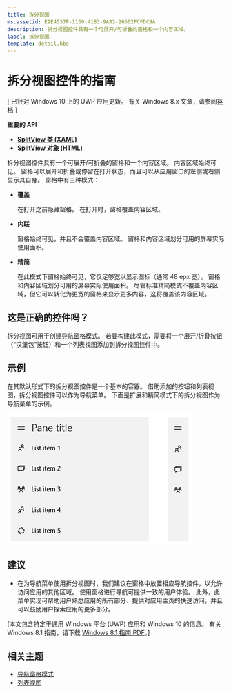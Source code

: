 ```yaml
---
title: 拆分视图
ms.assetid: E9E4537F-1160-4183-9A83-26602FCFDC9A
description: 拆分视图控件具有一个可展开/可折叠的窗格和一个内容区域。
label: 拆分视图
template: detail.hbs
---
```


# 拆分视图控件的指南


\[ 已针对 Windows 10 上的 UWP 应用更新。 有关 Windows 8.x 文章，请参阅[存档](http://go.microsoft.com/fwlink/p/?linkid=619132) \]


**重要的 API**

-   [**SplitView 类 (XAML)**](https://msdn.microsoft.com/library/windows/apps/dn864360)
-   [**SplitView 对象 (HTML)**](https://msdn.microsoft.com/library/windows/apps/dn919970)

拆分视图控件具有一个可展开/可折叠的窗格和一个内容区域。 内容区域始终可见。 窗格可以展开和折叠或停留在打开状态，而且可以从应用窗口的左侧或右侧显示其自身。 窗格中有三种模式：

-   **覆盖**

    在打开之前隐藏窗格。 在打开时，窗格覆盖内容区域。

-   **内联**

    窗格始终可见，并且不会覆盖内容区域。 窗格和内容区域划分可用的屏幕实际使用面积。

-   **精简**

    在此模式下窗格始终可见，它仅足够宽以显示图标（通常 48 epx 宽）。 窗格和内容区域划分可用的屏幕实际使用面积。 尽管标准精简模式不覆盖内容区域，但它可以转化为更宽的窗格来显示更多内容，这将覆盖该内容区域。

## <span id="Is_this_the_right_control_"> </span> <span id="is_this_the_right_control_"> </span> <span id="IS_THIS_THE_RIGHT_CONTROL_"> </span>这是正确的控件吗？


拆分视图可用于创建[导航窗格模式](nav-pane.md)。 若要构建此模式，需要将一个展开/折叠按钮（“汉堡包”按钮）和一个列表视图添加到拆分视图控件中。

## <span id="Examples"> </span> <span id="examples"> </span> <span id="EXAMPLES"> </span>示例


在其默认形式下的拆分视图控件是一个基本的容器。 借助添加的按钮和列表视图，拆分视图控件可以作为导航菜单。 下面是扩展和精简模式下的拆分视图作为导航菜单的示例。

![覆盖模式和精简模式下的拆分视图菜单示例](images/controls-splitview-menu01.png)
## <span id="Recommendations"> </span> <span id="recommendations"> </span> <span id="RECOMMENDATIONS"> </span>建议


-   在为导航菜单使用拆分视图时，我们建议在窗格中放置相应导航控件，以允许访问应用的其他区域。 使用窗格进行导航可提供一致的用户体验。 此外，此菜单实现可帮助用户熟悉应用的所有部分、提供对应用主页的快速访问，并且可以鼓励用户探索应用的更多部分。

\[本文包含特定于通用 Windows 平台 (UWP) 应用和 Windows 10 的信息。 有关 Windows 8.1 指南，请下载 [Windows 8.1 指南 PDF](https://go.microsoft.com/fwlink/p/?linkid=258743)。\]

## <span id="related_topics"> </span>相关主题


* [导航窗格模式](nav-pane.md)
* [列表视图](lists.md)
 

 






<!--HONumber=Mar16_HO1-->


